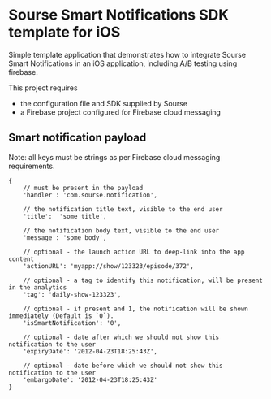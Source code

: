 Sourse Smart Notifications SDK template for iOS
===============================================

Simple template application that demonstrates how to integrate Sourse Smart Notifications in an iOS application, including A/B testing using firebase. 

This project requires
- the configuration file and SDK supplied by Sourse
- a Firebase project configured for Firebase cloud messaging


## Smart notification payload

Note: all keys must be strings as per Firebase cloud messaging requirements. 

```
{
    // must be present in the payload
    'handler': 'com.sourse.notification',

    // the notification title text, visible to the end user
    'title':  'some title',

    // the notification body text, visible to the end user
    'message': 'some body', 

    // optional - the launch action URL to deep-link into the app content
    'actionURL': 'myapp://show/123323/episode/372',

    // optional - a tag to identify this notification, will be present in the analytics
    'tag': 'daily-show-123323',

    // optional - if present and 1, the notification will be shown immediately (Default is `0`).
    'isSmartNotification': '0',

    // optional - date after which we should not show this notification to the user
    'expiryDate': '2012-04-23T18:25:43Z',
    
    // optional - date before which we should not show this notification to the user
    'embargoDate': '2012-04-23T18:25:43Z'
}
```